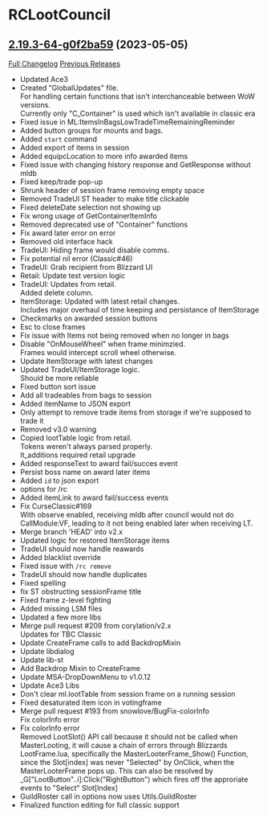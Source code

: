 # RCLootCouncil

## [2.19.3-64-g0f2ba59](https://github.com/evil-morfar/RCLootCouncil2/tree/0f2ba591cc419cd3a5b8d54bd39c772c9934238e) (2023-05-05)
[Full Changelog](https://github.com/evil-morfar/RCLootCouncil2/compare/2.19.3...0f2ba591cc419cd3a5b8d54bd39c772c9934238e) [Previous Releases](https://github.com/evil-morfar/RCLootCouncil2/releases)

- Updated Ace3  
- Created "GlobalUpdates" file.  
    For handling certain functions that isn't interchanceable between WoW versions.  
    Currently only "C\_Container" is used which isn't available in classic era  
- Fixed issue in ML:ItemsInBagsLowTradeTimeRemainingReminder  
- Added button groups for mounts and bags.  
- Added `start` command  
- Added export of items in session  
- Added equipcLocation to more info awarded items  
- Fixed issue with changing history response and GetResponse without mldb  
- Fixed keep/trade pop-up  
- Shrunk header of session frame removing empty space  
- Removed TradeUI ST header to make title clickable  
- Fixed deleteDate selection not showing up  
- Fix wrong usage of GetContainerItemInfo  
- Removed deprecated use of "Container" functions  
- Fix award later error on error  
- Removed old interface hack  
- TradeUI: Hiding frame would disable comms.  
- Fix potential nil error (Classic#46)  
- TradeUI: Grab recipient from Blizzard UI  
- Retail: Update test version logic  
- TradeUI: Updates from retail.  
    Added delete column.  
- ItemStorage: Updated with latest retail changes.  
    Includes major overhaul of time keeping and persistance of ItemStorage  
- Checkmarks on awarded session buttons  
- Esc to close frames  
- Fix issue with Items not being removed when no longer in bags  
- Disable "OnMouseWheel" when frame minimzied.  
    Frames would intercept scroll wheel otherwise.  
- Update ItemStorage with latest changes  
- Updated TradeUI/ItemStorage logic.  
    Should be more reliable  
- Fixed button sort issue  
- Add all tradeables from bags to session  
- Added itemName to JSON export  
- Only attempt to remove trade items from storage if we're supposed to trade it  
- Removed v3.0 warning  
- Copied lootTable logic from retail.  
    Tokens weren't always parsed properly.  
    lt\_additions required retail upgrade  
- Added responseText to award fail/succes event  
- Persist boss name on award later items  
- Added `id` to json export  
- options for /rc  
- Added itemLink to award fail/success events  
- Fix CurseClassic#169  
    With observe enabled, receiving mldb after council would not do CallModule:VF, leading to it not being enabled later when receiving LT.  
- Merge branch 'HEAD' into v2.x  
- Updated logic for restored ItemStorage items  
- TradeUI should now handle reawards  
- Added blacklist override  
- Fixed issue with `/rc remove`  
- TradeUI should now handle duplicates  
- Fixed spelling  
- fix ST obstructing sessionFrame title  
- Fixed frame z-level fighting  
- Added missing LSM files  
- Updated a few more libs  
- Merge pull request #209 from corylation/v2.x  
    Updates for TBC Classic  
- Update CreateFrame calls to add BackdropMixin  
- Update libdialog  
- Update lib-st  
- Add Backdrop Mixin to CreateFrame  
- Update MSA-DropDownMenu to v1.0.12  
- Update Ace3 Libs  
- Don't clear ml.lootTable from session frame on a running session  
- Fixed desaturated item icon in votingframe  
- Merge pull request #193 from snowlove/BugFix-colorInfo  
    Fix colorInfo error  
- Fix colorInfo error  
    Removed LootSlot() API call because it should not be called when MasterLooting, it will cause a chain of errors through Blizzards LootFrame.lua, specifically the MasterLooterFrame\_Show() Function, since the Slot[index] was never "Selected" by OnClick, when the MasterLooterFrame pops up. This can also be resolved by _G["LootButton"..i]:Click("RightButton") which fires off the approriate events to "Select" Slot[Index]  
- GuildRoster call in options now uses Utils.GuildRoster  
- Finalized function editing for full classic support  

